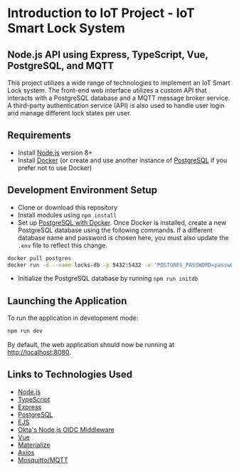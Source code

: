 # Introduction to IoT Project - IoT Smart Lock System

## Node.js API using Express, TypeScript, Vue, PostgreSQL, and MQTT
This project utilizes a wide range of technologies to implement an IoT Smart Lock system. The front-end web interface utilizes a custom API that interacts with a PostgreSQL database and a MQTT message broker service. A third-party authentication service (API) is also used to handle user login and manage different lock states per user.

## Requirements

* Install [Node.js](https://nodejs.org) version 8+
* Install [Docker](https://www.docker.com/) (or create and use another instance of [PostgreSQL](https://www.postgresql.org/) if you prefer not to use Docker)

## Development Environment Setup

* Clone or download this repository
* Install modules using `npm install`
* Set up [PostgreSQL with Docker](https://docs.docker.com/samples/library/postgres/). Once Docker is installed, create a new PostgreSQL database using the following commands. If a different database name and password is chosen here, you must also update the `.env` file to reflect this change.

```bash
docker pull postgres
docker run -d --name locks-db -p 5432:5432 -e 'POSTGRES_PASSWORD=passw0rd' postgres
```

* Initialize the PostgreSQL database by running `npm run initdb`

## Launching the Application

To run the application in development mode:

```bash
npm run dev
```

By default, the web application should now be running at [http://localhost:8080](http://localhost:8080).

## Links to Technologies Used

* [Node.js](https://nodejs.org)
* [TypeScript](https://www.typescriptlang.org/)
* [Express](https://expressjs.com/)
* [PostgreSQL](https://www.postgresql.org/)
* [EJS](https://github.com/mde/ejs)
* [Okta's Node.js OIDC Middleware](https://www.npmjs.com/package/@okta/oidc-middleware)
* [Vue](https://vuejs.org/)
* [Materialize](https://materializecss.com/)
* [Axios](https://github.com/axios/axios)
* [Mosquitto/MQTT](https://mosquitto.org)
